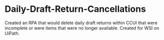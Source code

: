 # Daily-Draft-Return-Cancellations
Created an RPA that would delete daily draft returns within CCUI that were incomplete or were items that were no longer available. Created for WSI on UiPath.
